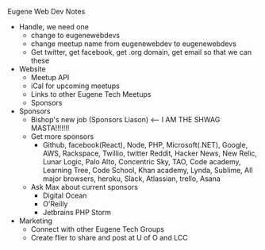 Eugene Web Dev Notes
* Handle, we need one
    * change to eugenewebdevs
    * change meetup name from eugenewebdev to eugenewebdevs
    * Get twitter, get facebook, get .org domain, get email so that we can these
* Website
    * Meetup API
    * iCal for upcoming meetups
    * Links to other Eugene Tech Meetups
    * Sponsors
* Sponsors
    * Bishop's new job (Sponsors Liason) <-- I AM THE SHWAG MASTA!!!!!!!
    * Get more sponsors
        * Github, facebook(React), Node, PHP, Microsoft(.NET), Google, AWS, Rackspace, Twillio,
        twitter Reddit, Hacker News, New Relic, Lunar Logic, Palo Alto, Concentric Sky,
        TAO, Code academy, Learning Tree, Code School, Khan academy, Lynda, Sublime, All major browsers, heroku, Slack, Atlassian, trello, Asana
    * Ask Max about current sponsors
        * Digital Ocean
        * O'Reilly
        * Jetbrains PHP Storm
* Marketing
    * Connect with other Eugene Tech Groups
    * Create flier to share and post at U of O and LCC
